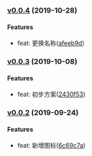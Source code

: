 ### [v0.0.4](http://git.code.oa.com/wx_fed/weixin_search_widget/compare/v0.0.3...v0.0.4) (2019-10-28)

#### Features
* feat: 更换名称([afeeb9d](http://git.code.oa.com/wx_fed/weixin_search_widget/commit/afeeb9d))



### [v0.0.3](http://git.code.oa.com/wx_fed/weixin_search_widget/compare/v0.0.2...v0.0.3) (2019-10-08)

#### Features
* feat: 初步方案([2430f53](http://git.code.oa.com/wx_fed/weixin_search_widget/commit/2430f53))



### [v0.0.2](http://git.code.oa.com/wx_fed/weixin_search_widget/compare/v0.0.1...v0.0.2) (2019-09-24)

#### Features
* feat: 新增图标([6c69c7a](http://git.code.oa.com/wx_fed/weixin_search_widget/commit/6c69c7a))



